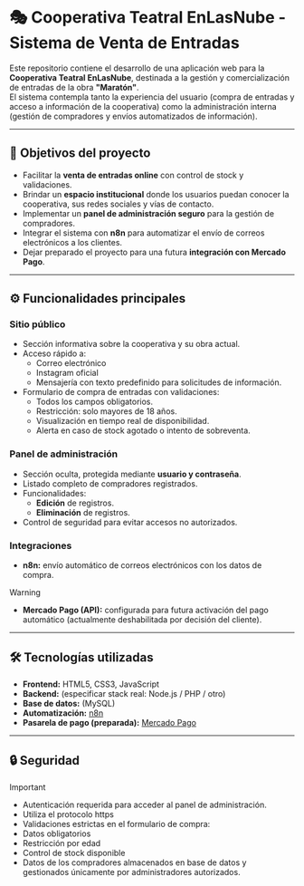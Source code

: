 # 🎭 Cooperativa Teatral EnLasNube - Sistema de Venta de Entradas

Este repositorio contiene el desarrollo de una aplicación web para la **Cooperativa Teatral EnLasNube**, destinada a la gestión y comercialización de entradas de la obra **"Maratón"**.  
El sistema contempla tanto la experiencia del usuario (compra de entradas y acceso a información de la cooperativa) como la administración interna (gestión de compradores y envíos automatizados de información).

---

## 📌 Objetivos del proyecto

- Facilitar la **venta de entradas online** con control de stock y validaciones.
- Brindar un **espacio institucional** donde los usuarios puedan conocer la cooperativa, sus redes sociales y vías de contacto.
- Implementar un **panel de administración seguro** para la gestión de compradores.
- Integrar el sistema con **n8n** para automatizar el envío de correos electrónicos a los clientes.
- Dejar preparado el proyecto para una futura **integración con Mercado Pago**.

---

## ⚙️ Funcionalidades principales

### Sitio público
- Sección informativa sobre la cooperativa y su obra actual.
- Acceso rápido a:
  - Correo electrónico
  - Instagram oficial
  - Mensajería con texto predefinido para solicitudes de información.
- Formulario de compra de entradas con validaciones:
  - Todos los campos obligatorios.
  - Restricción: solo mayores de 18 años.
  - Visualización en tiempo real de disponibilidad.
  - Alerta en caso de stock agotado o intento de sobreventa.

### Panel de administración
- Sección oculta, protegida mediante **usuario y contraseña**.
- Listado completo de compradores registrados.
- Funcionalidades:
  - **Edición** de registros.
  - **Eliminación** de registros.
- Control de seguridad para evitar accesos no autorizados.

### Integraciones
- **n8n:** envío automático de correos electrónicos con los datos de compra.
> [!Warning]
> - **Mercado Pago (API):** configurada para futura activación del pago automático (actualmente deshabilitada por decisión del cliente).

---

## 🛠️ Tecnologías utilizadas

- **Frontend:** HTML5, CSS3, JavaScript
- **Backend:** (especificar stack real: Node.js / PHP / otro)
- **Base de datos:** (MySQL)
- **Automatización:** [n8n](https://n8n.io/)
- **Pasarela de pago (preparada):** [Mercado Pago](https://www.mercadopago.com.ar/)

---

## 🔒 Seguridad
> [!Important]
> - Autenticación requerida para acceder al panel de administración.
> - Utiliza el protocolo https
> - Validaciones estrictas en el formulario de compra:
>  - Datos obligatorios
>  - Restricción por edad
>  - Control de stock disponible
> - Datos de los compradores almacenados en base de datos y gestionados únicamente por administradores autorizados.


